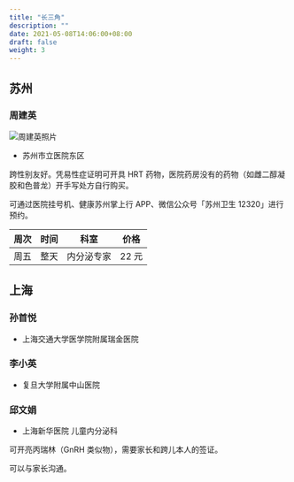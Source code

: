 ```yaml
---
title: "长三角"
description: ""
date: 2021-05-08T14:06:00+08:00
draft: false
weight: 3
---
```


## 苏州

### 周建英

![周建英照片](images/doctor/zhou-jian-ying.jpg)

- 苏州市立医院东区

跨性别友好。凭易性症证明可开具 HRT 药物，医院药房没有的药物（如雌二醇凝胶和色普龙）开手写处方自行购买。

可通过医院挂号机、健康苏州掌上行 APP、微信公众号「苏州卫生 12320」进行预约。

| 周次 | 时间 |    科室    | 价格  |
| :--: | :--: | :--------: | :---: |
| 周五 | 整天 | 内分泌专家 | 22 元 |

## 上海

### 孙首悦

- 上海交通大学医学院附属瑞金医院

### 李小英

- 复旦大学附属中山医院

### 邱文娟

- 上海新华医院 儿童内分泌科

可开亮丙瑞林（GnRH 类似物），需要家长和跨儿本人的签证。

可以与家长沟通。
